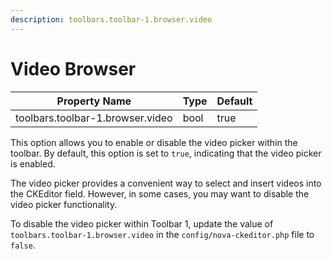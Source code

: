 ```yaml
---
description: toolbars.toolbar-1.browser.video
---
```


# Video Browser

| Property Name                    | Type | Default |
| -------------------------------- | ---- | ------- |
| toolbars.toolbar-1.browser.video | bool | true    |

This option allows you to enable or disable the video picker within the toolbar. By default, this option is set to `true`, indicating that the video picker is enabled.

The video picker provides a convenient way to select and insert videos into the CKEditor field. However, in some cases, you may want to disable the video picker functionality.

To disable the video picker within Toolbar 1, update the value of `toolbars.toolbar-1.browser.video` in the `config/nova-ckeditor.php` file to `false`.



